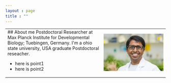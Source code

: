 ```yaml
---
layout : page
title : ""
---
```

<table>
  <tr><td width="60%" valign="top" align="left">
      ## About me <a name="introduction"></a>
      Postdoctoral Researcher at Max Planck Institute for Developmental Biology; Tuebingen, Germany.
      I'm a ohio state university, USA graduate Postdoctoral reseacher.
<ul>
  <li>here is point1</li>
  <li>here is point2</li>
</ul></td>
    <td width="40%" style="border: none;">
      <img style="float: center;" src="gsMPI.jpg" width="100%"/>
    </td>
  </tr>
</table>

